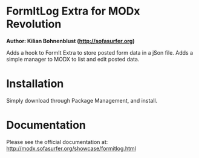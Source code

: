 FormItLog Extra for MODx Revolution
=================================
**Author: Kilian Bohnenblust (http://sofasurfer.org)**

Adds a hook to FormIt Extra to store posted form data in a jSon file.
Adds a simple manager to MODX to list and edit posted data.

Installation
============
Simply download through Package Management, and install.


Documentation
=============
Please see the official documentation at:
http://modx.sofasurfer.org/showcase/formitlog.html
